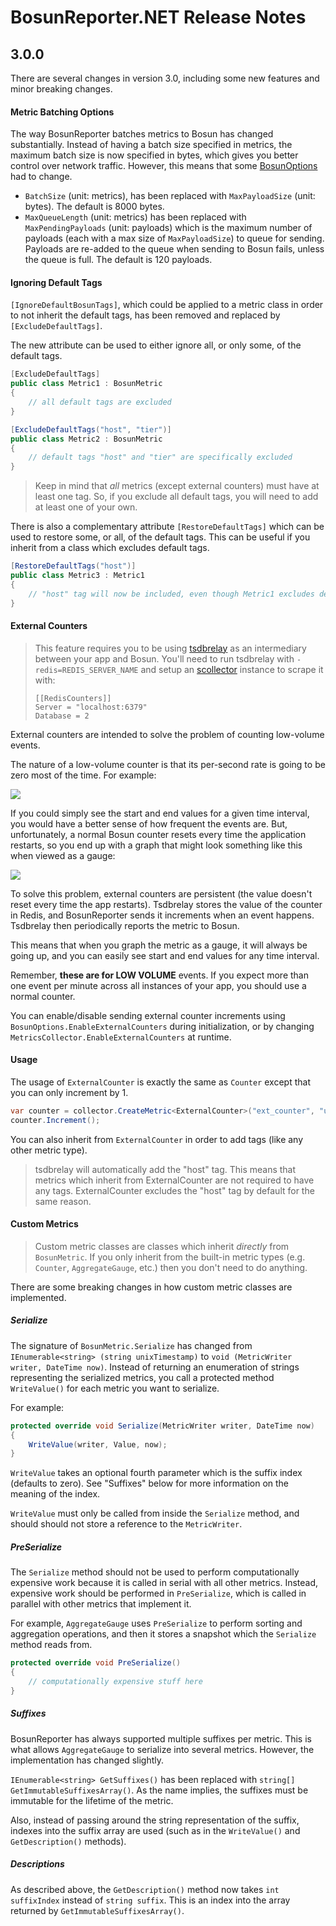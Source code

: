 # BosunReporter.NET Release Notes

## 3.0.0

There are several changes in version 3.0, including some new features and minor breaking changes.

#### Metric Batching Options

The way BosunReporter batches metrics to Bosun has changed substantially. Instead of having a batch size specified in metrics, the maximum batch size is now specified in bytes, which gives you better control over network traffic. However, this means that some [BosunOptions](https://github.com/bretcope/BosunReporter.NET/blob/master/BosunReporter/BosunOptions.cs) had to change.

- `BatchSize` (unit: metrics), has been replaced with `MaxPayloadSize` (unit: bytes). The default is 8000 bytes.
- `MaxQueueLength` (unit: metrics) has been replaced with `MaxPendingPayloads` (unit: payloads) which is the maximum number of payloads (each with a max size of `MaxPayloadSize`) to queue for sending. Payloads are re-added to the queue when sending to Bosun fails, unless the queue is full. The default is 120 payloads.

#### Ignoring Default Tags

`[IgnoreDefaultBosunTags]`, which could be applied to a metric class in order to not inherit the default tags, has been removed and replaced by `[ExcludeDefaultTags]`.

The new attribute can be used to either ignore all, or only some, of the default tags.

```csharp
[ExcludeDefaultTags]
public class Metric1 : BosunMetric
{
    // all default tags are excluded
}

[ExcludeDefaultTags("host", "tier")]
public class Metric2 : BosunMetric
{
    // default tags "host" and "tier" are specifically excluded
}
```

> Keep in mind that _all_ metrics (except external counters) must have at least one tag. So, if you exclude all default tags, you will need to add at least one of your own.

There is also a complementary attribute `[RestoreDefaultTags]` which can be used to restore some, or all, of the default tags. This can be useful if you inherit from a class which excludes default tags.

```csharp
[RestoreDefaultTags("host")]
public class Metric3 : Metric1
{
    // "host" tag will now be included, even though Metric1 excludes default tags
}
```

#### External Counters

>  This feature requires you to be using [tsdbrelay](https://github.com/bosun-monitor/bosun/tree/master/cmd/tsdbrelay) as an intermediary between your app and Bosun. You'll need to run tsdbrelay with `-redis=REDIS_SERVER_NAME` and setup an [scollector](https://github.com/bosun-monitor/bosun/tree/master/cmd/scollector) instance to scrape it with:
>
> ```
> [[RedisCounters]] 
> Server = "localhost:6379" 
> Database = 2
> ```

External counters are intended to solve the problem of counting low-volume events.

The nature of a low-volume counter is that its per-second rate is going to be zero most of the time. For example:

![](https://i.stack.imgur.com/qD8Ki.png)

If you could simply see the start and end values for a given time interval, you would have a better sense of how frequent the events are. But, unfortunately, a normal Bosun counter resets every time the application restarts, so you end up with a graph that might look something like this when viewed as a gauge:

![](https://i.stack.imgur.com/wwGrO.png)

To solve this problem, external counters are persistent (the value doesn't reset every time the app restarts). Tsdbrelay stores the value of the counter in Redis, and BosunReporter sends it increments when an event happens. Tsdbrelay then periodically reports the metric to Bosun.

This means that when you graph the metric as a gauge, it will always be going up, and you can easily see start and end values for any time interval.

Remember, __these are for LOW VOLUME__ events. If you expect more than one event per minute across all instances of your app, you should use a normal counter.

You can enable/disable sending external counter increments using `BosunOptions.EnableExternalCounters` during initialization, or by changing `MetricsCollector.EnableExternalCounters` at runtime.

#### Usage

The usage of `ExternalCounter` is exactly the same as `Counter` except that you can only increment by 1.

```csharp
var counter = collector.CreateMetric<ExternalCounter>("ext_counter", "units", "description");
counter.Increment();
```

You can also inherit from `ExternalCounter` in order to add tags (like any other metric type).

>  tsdbrelay will automatically add the "host" tag. This means that metrics which inherit from ExternalCounter are not required to have any tags. ExternalCounter excludes the "host" tag by default for the same reason.

#### Custom Metrics

>  Custom metric classes are classes which inherit _directly_ from `BosunMetric`. If you only inherit from the built-in metric types (e.g. `Counter`, `AggregateGauge`, etc.) then you don't need to do anything.

There are some breaking changes in how custom metric classes are implemented.

##### Serialize

The signature of `BosunMetric.Serialize` has changed from `IEnumerable<string> (string unixTimestamp)` to `void (MetricWriter writer, DateTime now)`. Instead of returning an enumeration of strings representing the serialized metrics, you call a protected method `WriteValue()` for each metric you want to serialize.

For example:

```csharp
protected override void Serialize(MetricWriter writer, DateTime now)
{
    WriteValue(writer, Value, now);
}
```

`WriteValue` takes an optional fourth parameter which is the suffix index (defaults to zero). See "Suffixes" below for more information on the meaning of the index.

`WriteValue` must only be called from inside the `Serialize` method, and should should not store a reference to the `MetricWriter`.

##### PreSerialize

The `Serialize` method should not be used to perform computationally expensive work because it is called in serial with all other metrics. Instead, expensive work should be performed in `PreSerialize`, which is called in parallel with other metrics that implement it.

For example, `AggregateGauge` uses `PreSerialize` to perform sorting and aggregation operations, and then it stores a snapshot which the `Serialize` method reads from.

```csharp
protected override void PreSerialize()
{
    // computationally expensive stuff here
}
```

##### Suffixes

BosunReporter has always supported multiple suffixes per metric. This is what allows `AggregateGauge` to serialize into several metrics. However, the implementation has changed slightly.

`IEnumerable<string> GetSuffixes()` has been replaced with `string[] GetImmutableSuffixesArray()`. As the name implies, the suffixes must be immutable for the lifetime of the metric.

Also, instead of passing around the string representation of the suffix, indexes into the suffix array are used (such as in the `WriteValue()` and `GetDescription()` methods).

##### Descriptions

As described above, the `GetDescription()` method now takes `int suffixIndex` instead of `string suffix`. This is an index into the array returned by `GetImmutableSuffixesArray()`.

